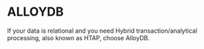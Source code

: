 # ALLOYDB
If your data is relational and you need Hybrid transaction/analytical processing, also known as HTAP, choose AlloyDB.